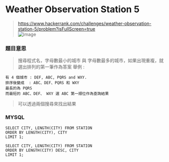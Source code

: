 # Weather Observation Station 5
> https://www.hackerrank.com/challenges/weather-observation-station-5/problem?isFullScreen=true  
> ![image](https://github.com/Ricky7737/DataAnalysisAndLearning/assets/58324475/2c416861-1e80-4213-af0f-fbcacfe0e07b)
### 題目意思
> 搜尋程式名，字母數最小的城市 與 字母數最多的城市，如果出現重複，就選出排列的第一筆作為答案
> 舉例 :
```
有 4 個城市 : DEF, ABC, PQRS and WXY.
排序後變成  : ABC、DEF、PQRS 和 WXY
最長的為 PQRS
而最短的 ABC、DEF、 WXY 選 ABC 第一順位作為查詢結果
```
> 可以透過兩個搜尋來找出結果
### MYSQL
```
SELECT CITY, LENGTH(CITY) FROM STATION
ORDER BY LENGTH(CITY), CITY
LIMIT 1;

SELECT CITY, LENGTH(CITY) FROM STATION
ORDER BY LENGTH(CITY) DESC, CITY
LIMIT 1;
```
